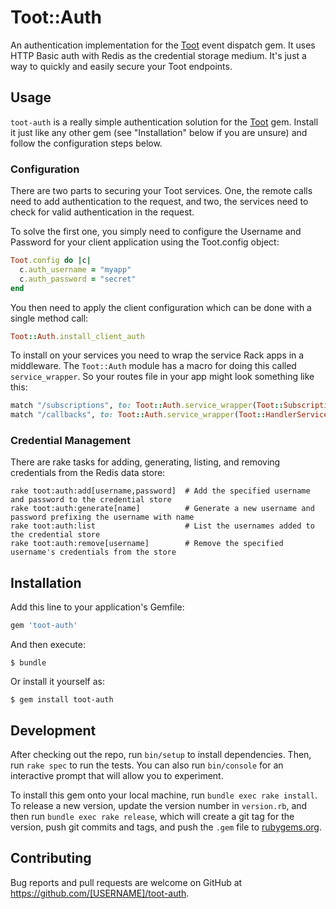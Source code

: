# Toot::Auth

An authentication implementation for the [Toot][1] event dispatch gem.
It uses HTTP Basic auth with Redis as the credential storage medium.
It's just a way to quickly and easily secure your Toot endpoints.

## Usage

`toot-auth` is a really simple authentication solution for the [Toot][1]
gem. Install it just like any other gem (see "Installation" below if you
are unsure) and follow the configuration steps below.

### Configuration

There are two parts to securing your Toot services. One, the remote
calls need to add authentication to the request, and two, the services
need to check for valid authentication in the request.

To solve the first one, you simply need to configure the Username and
Password for your client application using the Toot.config object:

```ruby
Toot.config do |c|
  c.auth_username = "myapp"
  c.auth_password = "secret"
end
```

You then need to apply the client configuration which can be done with a
single method call:

```ruby
Toot::Auth.install_client_auth
```

To install on your services you need to wrap the service Rack apps in a
middleware. The `Toot::Auth` module has a macro for doing this called
`service_wrapper`. So your routes file in your app might look something
like this:

```ruby
match "/subscriptions", to: Toot::Auth.service_wrapper(Toot::SubscriptionsService) via: :post
match "/callbacks", to: Toot::Auth.service_wrapper(Toot::HandlerService), via: :post
```

### Credential Management

There are rake tasks for adding, generating, listing, and removing
credentials from the Redis data store:

```
rake toot:auth:add[username,password]  # Add the specified username and password to the credential store
rake toot:auth:generate[name]          # Generate a new username and password prefixing the username with name
rake toot:auth:list                    # List the usernames added to the credential store
rake toot:auth:remove[username]        # Remove the specified username's credentials from the store
```

## Installation

Add this line to your application's Gemfile:

```ruby
gem 'toot-auth'
```

And then execute:

    $ bundle

Or install it yourself as:

    $ gem install toot-auth

## Development

After checking out the repo, run `bin/setup` to install dependencies. Then, run `rake spec` to run the tests. You can also run `bin/console` for an interactive prompt that will allow you to experiment.

To install this gem onto your local machine, run `bundle exec rake install`. To release a new version, update the version number in `version.rb`, and then run `bundle exec rake release`, which will create a git tag for the version, push git commits and tags, and push the `.gem` file to [rubygems.org](https://rubygems.org).

## Contributing

Bug reports and pull requests are welcome on GitHub at https://github.com/[USERNAME]/toot-auth.

[1]: https://github.com/watermarkchurch/toot
